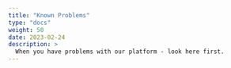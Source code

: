 ```yaml
---
title: "Known Problems"
type: "docs"
weight: 50
date: 2023-02-24
description: >
  When you have problems with our platform - look here first.
---
```

